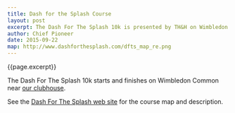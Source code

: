 ```yaml
---
title: Dash for the Splash Course
layout: post
excerpt: The Dash For The Splash 10k is presented by TH&H on Wimbledon Common in February of each year.
author: Chief Pioneer
date: 2015-09-22
map: http://www.dashforthesplash.com/dfts_map_re.png
---
```


{{page.excerpt}}

The Dash For The Splash 10k starts and finishes on Wimbledon Common near <a href="/about">our clubhouse</a>.

See the <a href="http://www.dashforthesplash.com/index.html?target=course">Dash For The Splash web site</a> for the course map
and description.
